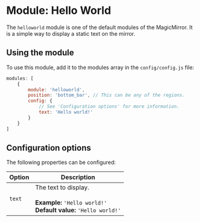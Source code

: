# Module: Hello World
The `helloworld` module is one of the default modules of the MagicMirror. It is a simple way to display a static text on the mirror.
## Using the module

To use this module, add it to the modules array in the `config/config.js` file:
````javascript
modules: [
	{
		module: 'helloworld',
		position: 'bottom_bar',	// This can be any of the regions.
		config: {
			// See 'Configuration options' for more information.
			text: 'Hello world!'
		}
	}
]
````

## Configuration options

The following properties can be configured:

| Option | Description
| ------ | -----------
| `text` | The text to display. <br><br> **Example:** `'Hello world!'` <br> **Default value:** `'Hello world!'`
